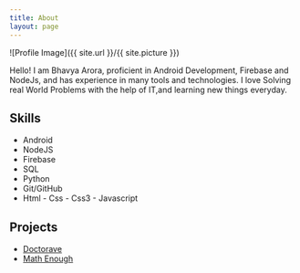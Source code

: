 ```yaml
---
title: About
layout: page
---
```

![Profile Image]({{ site.url }}/{{ site.picture }})

<p>Hello! I am Bhavya Arora, proficient in Android Development, Firebase and
NodeJs, and has experience in many tools and technologies. I love Solving real
World Problems with the help of IT,and learning new things everyday.</p>

<h2>Skills</h2>

<ul class="skill-list">
	<li>Android</li>
	<li>NodeJS</li>
	<li>Firebase</li>
	<li>SQL</li>
	<li>Python</li>
	<li>Git/GitHub</li>
	<li>Html - Css - Css3 - Javascript</li>
</ul>

<h2>Projects</h2>

<ul>
	<li><a href="https://play.google.com/store/apps/details?id=com.id.drapp">Doctorave</a></li>
	<li><a href="https://play.google.com/store/apps/details?id=games.googoo.mathenough">Math Enough</a></li>
</ul>
